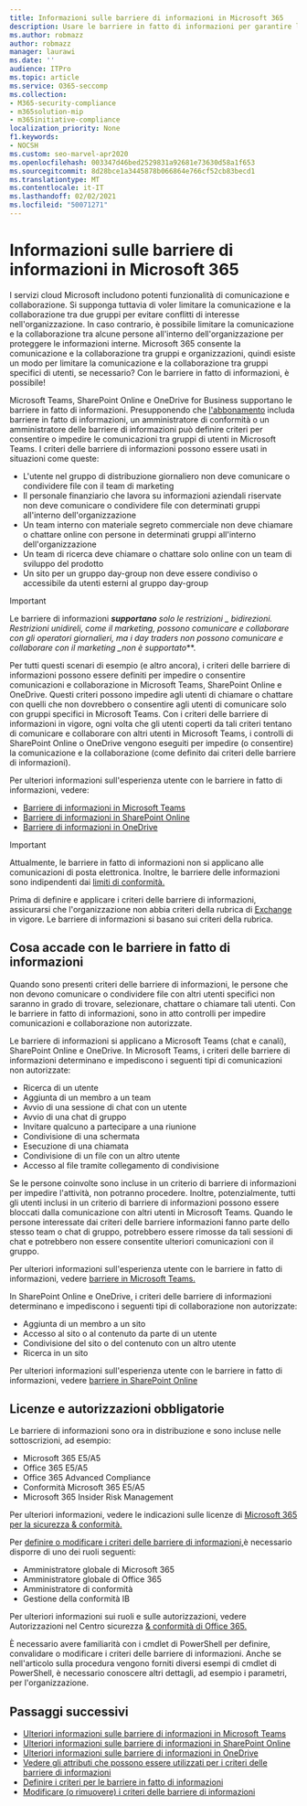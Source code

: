 ```yaml
---
title: Informazioni sulle barriere di informazioni in Microsoft 365
description: Usare le barriere in fatto di informazioni per garantire la conformità delle comunicazioni con Microsoft Teams all'interno dell'organizzazione.
ms.author: robmazz
author: robmazz
manager: laurawi
ms.date: ''
audience: ITPro
ms.topic: article
ms.service: O365-seccomp
ms.collection:
- M365-security-compliance
- m365solution-mip
- m365initiative-compliance
localization_priority: None
f1.keywords:
- NOCSH
ms.custom: seo-marvel-apr2020
ms.openlocfilehash: 003347d46bed2529831a92681e73630d58a1f653
ms.sourcegitcommit: 8d28bce1a3445878b066864e766cf52cb83becd1
ms.translationtype: MT
ms.contentlocale: it-IT
ms.lasthandoff: 02/02/2021
ms.locfileid: "50071271"
---
```

# <a name="learn-about-information-barriers-in-microsoft-365"></a>Informazioni sulle barriere di informazioni in Microsoft 365

I servizi cloud Microsoft includono potenti funzionalità di comunicazione e collaborazione. Si supponga tuttavia di voler limitare la comunicazione e la collaborazione tra due gruppi per evitare conflitti di interesse nell'organizzazione. In caso contrario, è possibile limitare la comunicazione e la collaborazione tra alcune persone all'interno dell'organizzazione per proteggere le informazioni interne. Microsoft 365 consente la comunicazione e la collaborazione tra gruppi e organizzazioni, quindi esiste un modo per limitare la comunicazione e la collaborazione tra gruppi specifici di utenti, se necessario? Con le barriere in fatto di informazioni, è possibile!

Microsoft Teams, SharePoint Online e OneDrive for Business supportano le barriere in fatto di informazioni. Presupponendo che [l'abbonamento](#required-licenses-and-permissions) includa barriere in fatto di informazioni, un amministratore di conformità o un amministratore delle barriere di informazioni può definire criteri per consentire o impedire le comunicazioni tra gruppi di utenti in Microsoft Teams. I criteri delle barriere di informazioni possono essere usati in situazioni come queste:

- L'utente nel gruppo di distribuzione giornaliero non deve comunicare o condividere file con il team di marketing
- Il personale finanziario che lavora su informazioni aziendali riservate non deve comunicare o condividere file con determinati gruppi all'interno dell'organizzazione
- Un team interno con materiale segreto commerciale non deve chiamare o chattare online con persone in determinati gruppi all'interno dell'organizzazione
- Un team di ricerca deve chiamare o chattare solo online con un team di sviluppo del prodotto
- Un sito per un gruppo day-group non deve essere condiviso o accessibile da utenti esterni al gruppo day-group

> [!IMPORTANT]
> Le barriere di informazioni ***supportano** solo le restrizioni _ bidirezioni. Restrizioni unidireli, come il marketing, possono comunicare e collaborare con gli operatori giornalieri, ma i day traders non possono comunicare e collaborare con il marketing _*_non è supportato_**.

Per tutti questi scenari di esempio (e altro ancora), i criteri delle barriere di informazioni possono essere definiti per impedire o consentire comunicazioni e collaborazione in Microsoft Teams, SharePoint Online e OneDrive. Questi criteri possono impedire agli utenti di chiamare o chattare con quelli che non dovrebbero o consentire agli utenti di comunicare solo con gruppi specifici in Microsoft Teams. Con i criteri delle barriere di informazioni in vigore, ogni volta che gli utenti coperti da tali criteri tentano di comunicare e collaborare con altri utenti in Microsoft Teams, i controlli di SharePoint Online o OneDrive vengono eseguiti per impedire (o consentire) la comunicazione e la collaborazione (come definito dai criteri delle barriere di informazioni).

Per ulteriori informazioni sull'esperienza utente con le barriere in fatto di informazioni, vedere:

- [Barriere di informazioni in Microsoft Teams](/MicrosoftTeams/information-barriers-in-teams)
- [Barriere di informazioni in SharePoint Online](/sharepoint/information-barriers)
- [Barriere di informazioni in OneDrive](/onedrive/information-barriers)

> [!IMPORTANT]
> Attualmente, le barriere in fatto di informazioni non si applicano alle comunicazioni di posta elettronica. Inoltre, le barriere delle informazioni sono indipendenti dai [limiti di conformità.](set-up-compliance-boundaries.md)<p> Prima di definire e applicare i criteri delle barriere di informazioni, assicurarsi che l'organizzazione non abbia criteri della rubrica di [Exchange](https://docs.microsoft.com/exchange/address-books/address-book-policies/address-book-policies) in vigore. Le barriere di informazioni si basano sui criteri della rubrica.

## <a name="what-happens-with-information-barriers"></a>Cosa accade con le barriere in fatto di informazioni

Quando sono presenti criteri delle barriere di informazioni, le persone che non devono comunicare o condividere file con altri utenti specifici non saranno in grado di trovare, selezionare, chattare o chiamare tali utenti. Con le barriere in fatto di informazioni, sono in atto controlli per impedire comunicazioni e collaborazione non autorizzate. 

Le barriere di informazioni si applicano a Microsoft Teams (chat e canali), SharePoint Online e OneDrive. In Microsoft Teams, i criteri delle barriere di informazioni determinano e impediscono i seguenti tipi di comunicazioni non autorizzate:

- Ricerca di un utente
- Aggiunta di un membro a un team
- Avvio di una sessione di chat con un utente
- Avvio di una chat di gruppo
- Invitare qualcuno a partecipare a una riunione
- Condivisione di una schermata
- Esecuzione di una chiamata
- Condivisione di un file con un altro utente
- Accesso al file tramite collegamento di condivisione

Se le persone coinvolte sono incluse in un criterio di barriere di informazioni per impedire l'attività, non potranno procedere. Inoltre, potenzialmente, tutti gli utenti inclusi in un criterio di barriere di informazioni possono essere bloccati dalla comunicazione con altri utenti in Microsoft Teams. Quando le persone interessate dai criteri delle barriere informazioni fanno parte dello stesso team o chat di gruppo, potrebbero essere rimosse da tali sessioni di chat e potrebbero non essere consentite ulteriori comunicazioni con il gruppo.

Per ulteriori informazioni sull'esperienza utente con le barriere in fatto di informazioni, vedere [barriere in Microsoft Teams.](/MicrosoftTeams/information-barriers-in-teams)

In SharePoint Online e OneDrive, i criteri delle barriere di informazioni determinano e impediscono i seguenti tipi di collaborazione non autorizzate:

- Aggiunta di un membro a un sito
- Accesso al sito o al contenuto da parte di un utente
- Condivisione del sito o del contenuto con un altro utente
- Ricerca in un sito

Per ulteriori informazioni sull'esperienza utente con le barriere in fatto di informazioni, vedere [barriere in SharePoint Online](/sharepoint/information-barriers)

## <a name="required-licenses-and-permissions"></a>Licenze e autorizzazioni obbligatorie

Le barriere di informazioni sono ora in distribuzione e sono incluse nelle sottoscrizioni, ad esempio:

- Microsoft 365 E5/A5
- Office 365 E5/A5
- Office 365 Advanced Compliance
- Conformità Microsoft 365 E5/A5
- Microsoft 365 Insider Risk Management

Per ulteriori informazioni, vedere le indicazioni sulle licenze di [Microsoft 365 per la sicurezza & conformità.](https://docs.microsoft.com/office365/servicedescriptions/microsoft-365-service-descriptions/microsoft-365-tenantlevel-services-licensing-guidance/microsoft-365-security-compliance-licensing-guidance#information-protection)

Per [definire o modificare i criteri delle barriere di informazioni,](information-barriers-policies.md)è necessario disporre di uno dei ruoli seguenti:

- Amministratore globale di Microsoft 365
- Amministratore globale di Office 365
- Amministratore di conformità
- Gestione della conformità IB

Per ulteriori informazioni sui ruoli e sulle autorizzazioni, vedere Autorizzazioni nel Centro sicurezza [& conformità di Office 365.](../security/office-365-security/permissions-in-the-security-and-compliance-center.md)

È necessario avere familiarità con i cmdlet di PowerShell per definire, convalidare o modificare i criteri delle barriere di informazioni. Anche se nell'articolo sulla procedura [](information-barriers-policies.md)vengono forniti diversi esempi di cmdlet di PowerShell, è necessario conoscere altri dettagli, ad esempio i parametri, per l'organizzazione.

## <a name="next-steps"></a>Passaggi successivi

- [Ulteriori informazioni sulle barriere di informazioni in Microsoft Teams](/MicrosoftTeams/information-barriers-in-teams)
- [Ulteriori informazioni sulle barriere di informazioni in SharePoint Online](/sharepoint/information-barriers)
- [Ulteriori informazioni sulle barriere di informazioni in OneDrive](/onedrive/information-barriers)
- [Vedere gli attributi che possono essere utilizzati per i criteri delle barriere di informazioni](information-barriers-attributes.md)
- [Definire i criteri per le barriere in fatto di informazioni](information-barriers-policies.md)
- [Modificare (o rimuovere) i criteri delle barriere di informazioni](information-barriers-edit-segments-policies.md)